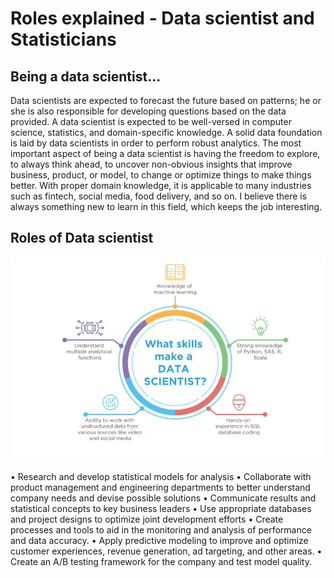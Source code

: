 # Roles explained - Data scientist and Statisticians

## Being a data scientist...

Data scientists are expected to forecast the future based on patterns; he or she is also responsible for developing questions based on the data provided. A data scientist is expected to be well-versed in computer science, statistics, and domain-specific knowledge. A solid data foundation is laid by data scientists in order to perform robust analytics. The most important aspect of being a data scientist is having the freedom to explore, to always think ahead, to uncover non-obvious insights that improve business, product, or model, to change or optimize things to make things better. With proper domain knowledge, it is applicable to many industries such as fintech, social media, food delivery, and so on. I believe there is always something new to learn in this field, which keeps the job interesting.

## Roles of Data scientist
![Data scientist skilss](/docs/assets/img/Data_scientist_skills.png)

• Research and develop statistical models for analysis 
• Collaborate with product management and engineering departments to better understand company needs and devise possible solutions
• Communicate results and statistical concepts to key business leaders 
• Use appropriate databases and project designs to optimize joint development efforts 
• Create processes and tools to aid in the monitoring and analysis of performance and data accuracy. 
• Apply predictive modeling to improve and optimize customer experiences, revenue generation, ad targeting, and other areas. 
• Create an A/B testing framework for the company and test model quality.
